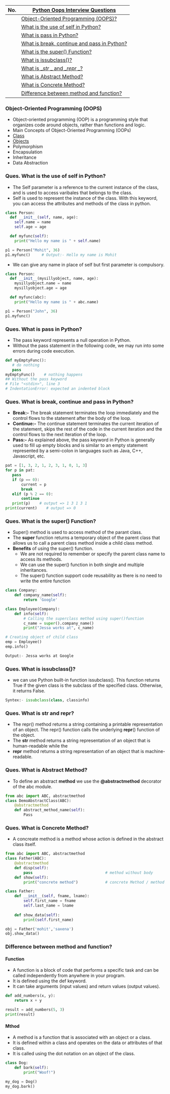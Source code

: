 |  No.  | [Python Oops Interview Questions](./7_oops/1_oops.md)                                          |
| :---: | ---------------------------------------------------------------------------------------------- |
|       | [Object-Oriented Programming (OOPS)?](#object-oriented-programming-oops)                       |
|       | [What is the use of self in Python?](#ques-what-is-the-use-of-self-in-python)                  |
|       | [What is pass in Python?](#ques-what-is-pass-in-python)                                        |
|       | [What is break, continue and pass in Python?](#ques-what-is-break-continue-and-pass-in-python) |
|       | [What is the super() Function?](#ques-what-is-the-super-function)                              |
|       | [What is issubclass()?](#ques-what-is-issubclass)                                              |
|       | [What is __str_ _ and __repr_ _?](#ques-what-is-str-and-repr)                                  |
|       | [What is Abstract Method?](#ques-what-is-abstract-method)                                      |
|       | [What is Concrete Method?](#ques-what-is-concrete-method)                                      |
|       | [Difference between method and function?](#difference-between-method-and-function)             |

### Object-Oriented Programming (OOPS)
* Object-oriented programming (OOP) is a programming style that organizes code around objects, rather than functions and logic.
* Main Concepts of Object-Oriented Programming (OOPs) 
* [Class](#ques-What-is-Class)
* [Objects](#ques-What-is-Object)
* Polymorphism
* Encapsulation
* Inheritance
* Data Abstraction
  

### Ques. What is the use of self in Python?
* The Self parameter is a reference to the current instance of the class, and is used to access varibales that belongs to the class.
* Self is used to represent the instance of the class. With this keyword, you can access the attributes and methods of the class in python.
```python
class Person:
  def __init__(self, name, age):
    self.name = name
    self.age = age

  def myfunc(self):
    print("Hello my name is " + self.name)

p1 = Person("Mohit", 36)
p1.myfunc()     # Output:- Hello my name is Mohit
```
* We can give any name in place of self but first parameter is compulsory.
```python
class Person:
  def __init__(mysillyobject, name, age):
    mysillyobject.name = name
    mysillyobject.age = age

  def myfunc(abc):
    print("Hello my name is " + abc.name)

p1 = Person("John", 36)
p1.myfunc()
```


### Ques. What is pass in Python?
* The pass keyword represents a null operation in Python.
* Without the pass statement in the following code, we may run into some errors during code execution.
```python
def myEmptyFunc():
   # do nothing
   pass
myEmptyFunc()    # nothing happens
## Without the pass keyword
# File "<stdin>", line 3
# IndentationError: expected an indented block
```

### Ques. What is break, continue and pass in Python?
* **Break:-** The break statement terminates the loop immediately and the control flows to the statement after the body of the loop.
* **Continue:-** The continue statement terminates the current iteration of the statement, skips the rest of the code in the current iteration and the control flows to the next iteration of the loop.
* **Pass:-** As explained above, the pass keyword in Python is generally used to fill up empty blocks and is similar to an empty statement represented by a semi-colon in languages such as Java, C++, Javascript, etc.
```python
pat = [1, 3, 2, 1, 2, 3, 1, 0, 1, 3]
for p in pat:
   pass
   if (p == 0):
       current = p
       break
   elif (p % 2 == 0):
       continue
   print(p)    # output => 1 3 1 3 1
print(current)    # output => 0
```


### Ques. What is the super() Function?
* Super() method is used to access method of the parant class.
* The **super** function returns a temporary object of the parent class that allows us to call a parent class method inside a child class method.
* **Benefits** of using the super() function.
  * We are not required to remember or specify the parent class name to access its methods.
  * We can use the super() function in both single and multiple inheritances.
  * The super() function support code reusability as there is no need to write the entire function
```python
class Company:
    def company_name(self):
        return 'Google'

class Employee(Company):
    def info(self):
        # Calling the superclass method using super()function
        c_name = super().company_name()
        print("Jessa works at", c_name)

# Creating object of child class
emp = Employee()
emp.info()

Output:- Jessa works at Google
```

### Ques. What is issubclass()?
* we can use Python built-in function issubclass(). This function returns True if the given class is the subclass of the specified class. Otherwise, it returns False.
```python
Syntex:- issubclass(class, classinfo)
```


### Ques. What is __str__ and __repr__?
* The repr() method returns a string containing a printable representation of an object. The repr() function calls the underlying __repr__() function of the object.
* The <b>__str__</b> method returns a string representation of an object that is human-readable while the 
* <b>__repr__</b> method returns a string representation of an object that is machine-readable.
	


### Ques. What is Abstract Method?
* To define an abstract **method** we use the **@abstractmethod** decorator of the abc module.
```python
from abc import ABC, abstractmethod
class DemoAbstractClass(ABC):
	@abstractmethod
	def abstract_method_name(self):
    	Pass
```

### Ques. What is Concrete Method?
* A concreate method is a method whose action is defined in the abstract class itself.
```python
from abc import ABC, abstractmethod
class Father(ABC):
    @abstractmethod
    def disp(self): 
        pass                                # method without body
    def show(self):
        print("concrete method")            # concrete Method / method with body
```

```python
class Father:
    def __init__(self, fname, lname):
        self.first_name = fname
        self.last_name = lname
    
    def show_data(self):
        print(self.first_name)

obj = Father('mohit','saxena')
obj.show_data()
```

### Difference between method and function?
#### Function
* A function is a block of code that performs a specific task and can be called independently from anywhere in your program.
* It is defined using the def keyword.
* It can take arguments (input values) and return values (output values).
```python
def add_numbers(x, y):
    return x + y

result = add_numbers(5, 3)
print(result)
```
#### Mthod
* A method is a function that is associated with an object or a class.
* It is defined within a class and operates on the data or attributes of that class.
* It is called using the dot notation on an object of the class.
```python
class Dog:
    def bark(self):
        print("Woof!")

my_dog = Dog()
my_dog.bark()
```